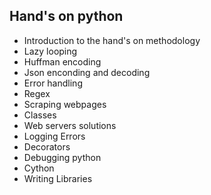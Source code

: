 ## Hand's on python
- Introduction to the hand's on methodology 
- Lazy looping
- Huffman encoding 
- Json enconding and decoding
- Error handling
- Regex
- Scraping webpages
- Classes
- Web servers solutions 
- Logging Errors 
- Decorators
- Debugging python
- Cython 
- Writing Libraries
